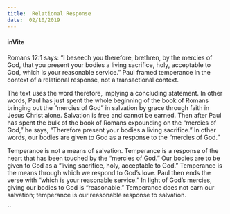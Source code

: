 ```yaml
---
title:  Relational Response
date:  02/10/2019
---
```


#### inVite

Romans 12:1 says: “I beseech you therefore, brethren, by the mercies of God, that you present your bodies a living sacrifice, holy, acceptable to God, which is your reasonable service.” Paul framed temperance in the context of a relational response, not a transactional context.

The text uses the word therefore, implying a concluding statement. In other words, Paul has just spent the whole beginning of the book of Romans bringing out the “mercies of God” in salvation by grace through faith in Jesus Christ alone. Salvation is free and cannot be earned. Then after Paul has spent the bulk of the book of Romans expounding on the “mercies of God,” he says, “Therefore present your bodies a living sacrifice.” In other words, our bodies are given to God as a response to the “mercies of God.”

Temperance is not a means of salvation. Temperance is a response of the heart that has been touched by the “mercies of God.” Our bodies are to be given to God as a “living sacrifice, holy, acceptable to God.” Temperance is the means through which we respond to God’s love. Paul then ends the verse with “which is your reasonable service.” In light of God’s mercies, giving our bodies to God is “reasonable.” Temperance does not earn our salvation; temperance is our reasonable response to salvation.

``